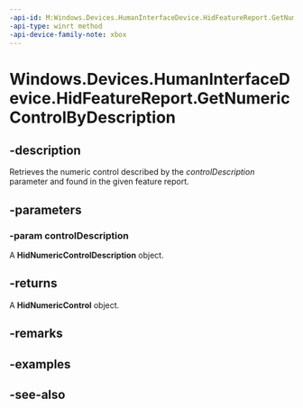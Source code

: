 ```yaml
---
-api-id: M:Windows.Devices.HumanInterfaceDevice.HidFeatureReport.GetNumericControlByDescription(Windows.Devices.HumanInterfaceDevice.HidNumericControlDescription)
-api-type: winrt method
-api-device-family-note: xbox
---
```


<!-- Method syntax
public Windows.Devices.HumanInterfaceDevice.HidNumericControl GetNumericControlByDescription(Windows.Devices.HumanInterfaceDevice.HidNumericControlDescription controlDescription)
-->

# Windows.Devices.HumanInterfaceDevice.HidFeatureReport.GetNumericControlByDescription

## -description
Retrieves the numeric control described by the *controlDescription* parameter and found in the given feature report.

## -parameters
### -param controlDescription
A **HidNumericControlDescription** object.

## -returns
A **HidNumericControl** object.

## -remarks

## -examples

## -see-also
